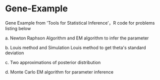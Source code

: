 # Gene-Example
Gene Example from 'Tools for Statistical Inference'，R code for problems listing below

a. Newton Raphson Algorithm and EM algorithm to infer the parameter

b. Louis method and Simulation Louis method to get theta's standard deviation

c. Two approximations of posterior distribution

d. Monte Carlo EM algorithm for parameter inference
